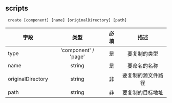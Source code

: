 ## scripts
```javascript
 create [component] [name] [originalDirectory] [path]
```

| 字段      | 类型	     | 必填	     | 描述	     | 
| ---------- | :-----------:  | :-----------:  | :-----------:  | 
| type     | 'component' / 'page'      |  是     |  要复制的类型     | 
| name     | string      |  是     | 要命名的名称     | 
| originalDirectory | string      |  非     |   要复制的源文件路径     | 
| path     |  string      |  非     |  要复制的目标地址     | 